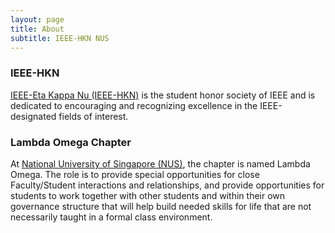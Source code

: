 ```yaml
---
layout: page
title: About
subtitle: IEEE-HKN NUS
---
```


### IEEE-HKN

[IEEE-Eta Kappa Nu (IEEE-HKN)](https://www.ieee.org/education/hkn-index.html) is the student honor society of IEEE and is dedicated to encouraging and recognizing excellence in the IEEE-designated fields of interest.

### Lambda Omega Chapter

At [National University of Singapore (NUS)](http://www.nus.edu.sg/), the chapter is named Lambda Omega. The role is to provide special opportunities for close Faculty/Student interactions and relationships, and provide opportunities for students to work together with other students and within their own governance structure that will help build needed skills for life that are not necessarily taught in a formal class environment.

